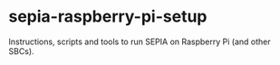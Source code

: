 # sepia-raspberry-pi-setup
Instructions, scripts and tools to run SEPIA on Raspberry Pi (and other SBCs).
